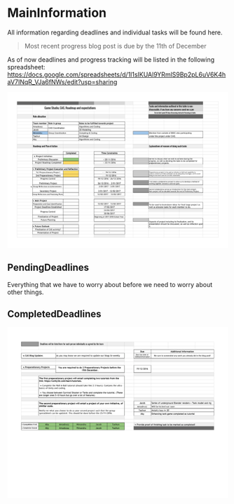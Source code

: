 # MainInformation
All information regarding deadlines and individual tasks will be found here.

> Most recent progress blog post is due by the 11th of December

As of now deadlines and progress tracking will be listed in the following spreadsheet:   https://docs.google.com/spreadsheets/d/1l1sIKUAl9YRmlS9Bp2pL6uV6K4haV7INqR_VJa6fNWs/edit?usp=sharing

![Spreadsheet should show here, if it dosent- someone screwed up](https://github.com/AHAJT/MainInformation/blob/master/Planning%20&%20Role%20Allocation.png "Spreadsheet Updated as of 19/11/2016")

## PendingDeadlines
Everything that we have to worry about before we need to worry about other things.

## CompletedDeadlines
![Deadlines should show here, if it dosent- someone screwed up](https://github.com/AHAJT/MainInformation/blob/master/Planning%20&%20Role%20Allocation%20-%20Sheet1-1.png "Updated as of 29/03/2017")

